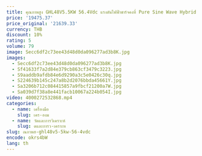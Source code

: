 ```yaml
---
title: คุณภาพสูง GHL48V5.5KW 56.4Vdc แรงดันไฟฟ้าชาร์จคงที่ Pure Sine Wave Hybrid Solar Inverter ไม่มีแบตเตอรี่
price: '19475.37'
price_original: '21639.33'
currency: THB
discount: 10%
rating: 5
volume: 79
image: Secc6df2c73ee43d48d0da096277ad3b8K.jpg
images:
  - Secc6df2c73ee43d48d0da096277ad3b8K.jpg
  - Sf41633f7a2d84e379cb863cf3479c3223.jpg
  - S9aaddb9afdb84e6d9290a3c5e0426c30q.jpg
  - S224639b145c247a8b2d2076bbda45661Y.jpg
  - Sa3206b712c084415857a9fbcf21200a7W.jpg
  - Sa039d7f38a8e441facb10067a224b054I.jpg
video: 4000272532868.mp4
categories:
  - name: เครื่องมือ
    slug: เคร-องม
  - name: วัดและการวิเคราะห์
    slug: ดและการว-เคราะห
slug: ณภาพส-ghl48v5-5kw-56-4vdc
encode: okrs4bW
lang: th
---
```

  